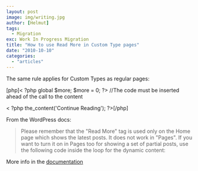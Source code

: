 ```yaml
---
layout: post
image: img/writing.jpg
author: [Helmut]
tags:
  - Migration
exc: Work In Progress Migration
title: "How to use Read More in Custom Type pages"
date: "2010-10-10"
categories: 
  - "articles"
---
```


The same rule applies for Custom Types as regular pages:

\[php\]< ?php global $more; $more = 0; ?> //The code must be inserted ahead of the call to the content

< ?php the\_content('Continue Reading'); ?>\[/php\]

From the WordPress docs:

> Please remember that the "Read More" tag is used only on the Home page which shows the latest posts. It does not work in "Pages". If you want to turn it on in Pages too for showing a set of partial posts, use the following code inside the loop for the dynamic content:

More info in the [documentation](http://codex.wordpress.org/Customizing_the_Read_More#How_to_use_Read_More_in_Pages)
